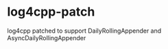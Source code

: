 log4cpp-patch
=============

log4cpp patched to support DailyRollingAppender and AsyncDailyRollingAppender